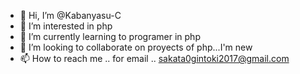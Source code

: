 - 👋 Hi, I’m @Kabanyasu-C
- 👀 I’m interested in php
- 🌱 I’m currently learning  to programer in php
- 💞️ I’m looking to collaborate on  proyects of php...I'm new
- 📫 How to reach me .. for email .. sakata0gintoki2017@gmail.com


<!---
Kabanyasu-C/Kabanyasu-C is a ✨ special ✨ repository because its `README.md` (this file) appears on your GitHub profile.
You can click the Preview link to take a look at your changes.
--->

